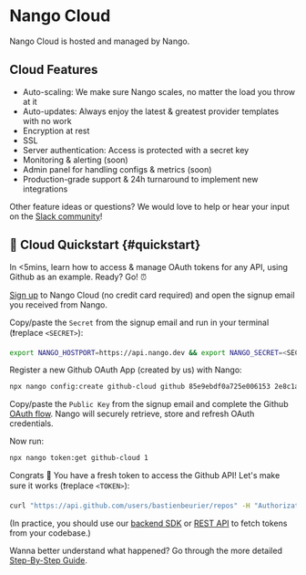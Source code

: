 # Nango Cloud

Nango Cloud is hosted and managed by Nango.

## Cloud Features

-   Auto-scaling: We make sure Nango scales, no matter the load you throw at it
-   Auto-updates: Always enjoy the latest & greatest provider templates with no work
-   Encryption at rest
-   SSL
-   Server authentication: Access is protected with a secret key
-   Monitoring & alerting (soon)
-   Admin panel for handling configs & metrics (soon)
-   Production-grade support & 24h turnaround to implement new integrations

Other feature ideas or questions? We would love to help or hear your input on the [Slack community](https://nango.dev/slack)!

## 🚀 Cloud Quickstart {#quickstart}

In <5mins, learn how to access & manage OAuth tokens for any API, using Github as an example. Ready? Go! ⏰

[Sign up](https://nango.dev/start) to Nango Cloud (no credit card required) and open the signup email you received from Nango.

Copy/paste the `Secret` from the signup email and run in your terminal (❗️replace `<SECRET>`):

```bash
export NANGO_HOSTPORT=https://api.nango.dev && export NANGO_SECRET=<SECRET>
```

Register a new Github OAuth App (created by us) with Nango:

```bash
npx nango config:create github-cloud github 85e9ebdf0a725e006153 2e8c1a53c9d3684fef65ce214da241a6c041dc9b "public_repo"
```

Copy/paste the `Public Key` from the signup email and complete the Github [OAuth flow](https://docs.nango.dev/demo/github-cloud). Nango will securely retrieve, store and refresh OAuth credentials.

Now run:

```bash
npx nango token:get github-cloud 1
```

Congrats 🥳 You have a fresh token to access the Github API! Let's make sure it works (❗️replace `<TOKEN>`):

```bash
curl "https://api.github.com/users/bastienbeurier/repos" -H "Authorization: Bearer <TOKEN>"
```

(In practice, you should use our [backend SDK](https://docs.nango.dev/reference/guide#node-sdk) or [REST API](https://docs.nango.dev/reference/guide#rest-api) to fetch tokens from your codebase.)

Wanna better understand what happened? Go through the more detailed [Step-By-Step Guide](reference/guide.md).
